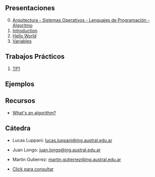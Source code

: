 ## Presentaciones

0. [Arquitectura - Sistemas Operativos - Lenguajes de Programación - Algoritmo](presentation/0-Arq-SO-LP.pdf)
1. [Introduction](introduction)
2. [Hello World](hello-world)
3. [Variables](variables)
<!-- 4. [Strings](strings) -->
<!-- 5. [Objects & Classes](objects) -->
<!-- 6. [Blocks-If](blocks-if) -->
<!-- 7. [Arrays](arrays) -->
<!-- 8. [Loops](loops) -->
<!-- 9. [Recursion](recursion) -->
<!-- 10. [Control Flow Statements](controlflow) -->
<!-- 11. [Visibility](visibility) -->

## Trabajos Prácticos

1. [TP1](practice/1)
<!-- 2. [TP2](practice/2) -->
<!-- 3. [TP3](practice/3) -->
<!-- 4. [TP4](practice/4) -->
<!-- 5. [TP5](practice/5) -->
<!-- 6. [TP6](practice/6) -->
<!-- 7. [TP7](practice/7) -->

## Ejemplos

<!-- - [Objecto Marker](resources/marker) -->
<!-- - [Objecto Bicycle](resources/bicycle) -->
<!-- - [Multi Array](resources/multiarray) -->
<!-- - [Tester.java](resources/Tester.java) -->
<!-- - [Pen.java](resources/Pen.java) -->
<!-- - [ArraySamples.java](resources/ArraySamples.java) -->
<!-- - [Factorial.java](resources/Factorial.java) -->

<!-- ## Repaso Parcial

* [Ejercicios](resources/parcial)
 -->

<!-- ## Cartelera -->

<!-- * [Final Cartelera](resources/cartelera) -->

## Recursos

* [What's an algorithm?](https://www.youtube.com/watch?v=6hfOvs8pY1k)

<!-- * [Programa](https://drive.google.com/file/d/1mvKoX8RAQVYJUuPx-i6xQQl2XdBYNCOu/view?usp=sharing) -->
<!-- - [Clase Scanner.java](resources/scanner) -->
<!-- * [The Java Tutorials](https://docs.oracle.com/javase/tutorial/) -->

## Cátedra

* Lucas Luppani: [lucas.luppani@ing.austral.edu.ar](mailto:lucas.luppani@ing.austral.edu.ar)
* Juan Longo: [juan.longo@ing.austral.edu.ar](mailto:juan.longo@ing.austral.edu.ar)
* Martin Gutierrez: [martin.gutierrez@ing.austral.edu.ar](mailto:martin.gutierrez@ing.austral.edu.ar)

* [Click para consultar](mailto:lucas.luppani@ing.austral.edu.ar,juan.longo@ing.austral.edu.ar,martin.gutierrez@ing.austral.edu.ar?subject=Consulta)

